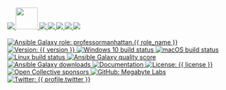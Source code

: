 <h4>
  <a href="{{ website.homepage }}" title="Megabyte Labs homepage" target="_blank">
    <img src="https://gitlab.com/megabyte-labs/assets/-/raw/master/svg/home-solid.svg" />
  </a>
  <a href="{{ profile.galaxy }}/{{ role_name }}" title="{{ role_pretty_name }} role on Ansible Galaxy">
    <img height="50" src="https://gitlab.com/megabyte-labs/assets/-/raw/master/png/ansible-galaxy.png" />
  </a>
  <a href="{{ repository.group.ansible_roles }}/{{ role_name }}/-/blob/master/CONTRIBUTING.md" title="Learn about contributing">
    <img src="https://gitlab.com/megabyte-labs/assets/-/raw/master/svg/contributing-solid.svg" />
  </a>
  <a href="{{ profile.patreon }}" title="Support us on Patreon" target="_blank">
    <img src="https://gitlab.com/megabyte-labs/assets/-/raw/master/svg/support-solid.svg" />
  </a>
  <a href="{{ chat_url }}" title="Slack chat room" target="_blank">
    <img src="https://gitlab.com/megabyte-labs/assets/-/raw/master/svg/chat-solid.svg" />
  </a>
  <a href="{{ profile.github }}/ansible-{{ role_name }}" title="GitHub mirror" target="_blank">
    <img src="https://gitlab.com/megabyte-labs/assets/-/raw/master/svg/github-solid.svg" />
  </a>
  <a href="{{ repository.group.ansible_roles }}/{{ role_name }}" title="GitLab repository" target="_blank">
    <img src="https://gitlab.com/megabyte-labs/assets/-/raw/master/svg/gitlab-solid.svg" />
  </a>
</h4>
<p>
  <a href="{{ profile.galaxy }}/{{ role_name }}" target="_blank">
    <img alt="Ansible Galaxy role: professormanhattan.{{ role_name }}" src="https://img.shields.io/ansible/role/53381?logo=ansible&style={{ badge_style }}" />
  </a>
  <a href="{{ repository.group.ansible_roles }}/{{ role_name }}">
    <img alt="Version: {{ version }}" src="https://img.shields.io/badge/version-{{ version }}-blue.svg?cacheSeconds=2592000" />
  </a>
  <a href="{{ profile.github }}/ansible-{{ role_name }}/actions/Windows.yml" target="_blank">
    <img alt="Windows 10 build status" src="https://img.shields.io/github/workflow/status/megabyte-labs/ansible-{{ role_name }}/Windows/master?color=cyan&label=Windows%20build&logo=windows&style={{ badge_style }}">
  </a>
  <a href="{{ profile.github }}/ansible-{{ role_name }}/actions/macOS.yml" target="_blank">
    <img alt="macOS build status" src="https://img.shields.io/github/workflow/status/megabyte-labs/ansible-{{ role_name }}/macOS/master?label=macOS%20build&logo=apple&style={{ badge_style }}">
  </a>
  <a href="{{ repository.group.ansible_roles }}/{{ role_name }}/commits/master" target="_blank">
    <img alt="Linux build status" src="{{ repository.group.ansible_roles }}/{{ role_name }}/badges/master/pipeline.svg">
  <a href="{{ profile.galaxy }}/{{ role_name }}" target="_blank" title="Ansible Galaxy quality score (out of 5)">
    <img alt="Ansible Galaxy quality score" src="https://img.shields.io/ansible/quality/{{ ansible_galaxy_project_id }}?logo=ansible&style={{ badge_style }}" />
  </a>
  <a href="{{ profile.galaxy }}/{{ role_name }}" target="_blank">
    <img alt="Ansible Galaxy downloads" src="https://img.shields.io/ansible/role/d/53381?logo=ansible&style={{ badge_style }}">
  </a>
  <a href="{{ website.documentation }}/{{ role_name }}" target="_blank">
    <img alt="Documentation" src="https://img.shields.io/badge/documentation-yes-brightgreen.svg?logo=readthedocs&style={{ badge_style }}" />
  </a>
  <a href="{{ repository.gitlab_ansible_roles_group }}/{{ role_name }}/-/raw/master/LICENSE" target="_blank">
    <img alt="License: {{ license }}" src="https://img.shields.io/badge/License-{{ license }}-yellow.svg?style={{ badge_style }}" />
  <a href="{{ profile.opencollective }}" target="_blank">
    <img alt="Open Collective sponsors" src="https://img.shields.io/opencollective/sponsors/megabytelabs?logo=opencollective&style={{ badge_style }}" />
  </a>
  </a>
  <a href="{{ profile.github }}/{{ role_name }}" target="_blank">
    <img alt="GitHub: Megabyte Labs" src="https://img.shields.io/github/followers/megabyte-labs?style=social" target="_blank" />
  </a>
  <a href="https://twitter.com/{{ profile.twitter }}" target="_blank">
    <img alt="Twitter: {{ profile.twitter }}" src="https://img.shields.io/twitter/url/https/twitter.com/{{ profile.twitter }}.svg?style=social&label=Follow%20%40{{ profile.twitter }}" />
  </a>
</p>
